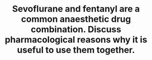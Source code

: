 ---
title: "Sevoflurane and fentanyl are a common anaesthetic drug combination. Discuss pharmacological reasons why it is useful to use them together."
entityType: SAQ
exam: PEX
college: ANZCA
year: 2015
sitting: A
question: 5
passRate: 15
EC_expectedDomains:
- "To pass this question candidates needed to recognize that these drugs complement each other in terms of providing balanced anaesthesia and that they have synergistic actions with regards to their CNS depressant actions."
- "Synergism allows a reduced dose of each drug to be administered reducing the adverse effects associated with these drugs when given in isolation at a higher dose."
- "Detail regarding these concepts as well as specific examples of how they facilitate decreased adverse effects was expected."
EC_extraCredit:
- "Better candidates used correctly labelled isobolograms to enhance their answer and noted the cost savings as well as provided examples of the benefits of the combination in surgical subspecialty groups, e.g. obstetrics- fentanyl reducing the dose of sevoflurane which can cause uterine atony."
EC_errorsCommon:
- "The most common error made was to provide a table detailing often a considerable number of pharmacokinetic and pharmacodynamic properties and then failing to relate this to the question."
- "Several candidates provided detail regarding situations where the drug combination was not helpful and this did not attract merit."
- "Several candidates incorrectly asserted that the combination of drugs decreased the rate of PONV of either agent alone."
- "A considerable number of candidates falsely stated that fentanyl did not possess any sedative or anaesthetic properties."
---